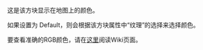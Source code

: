 这是该方块显示在地图上的颜色。

如果设置为 Default，则会根据该方块属性中“纹理”的选择来选择颜色。

要查看准确的RGB颜色，请在[这里](https://mcreator.net/wiki/list-block-map-colors)阅读Wiki页面。